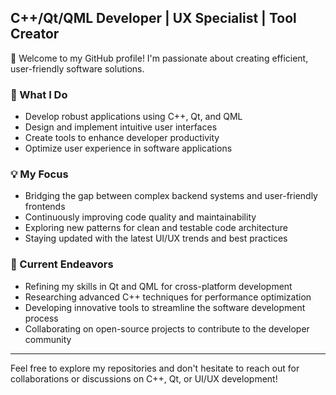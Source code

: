 
## C++/Qt/QML Developer | UX Specialist | Tool Creator

👋 Welcome to my GitHub profile! I'm passionate about creating efficient, user-friendly software solutions.

### 🔧 What I Do

- Develop robust applications using C++, Qt, and QML
- Design and implement intuitive user interfaces
- Create tools to enhance developer productivity
- Optimize user experience in software applications

### 💡 My Focus

- Bridging the gap between complex backend systems and user-friendly frontends
- Continuously improving code quality and maintainability
- Exploring new patterns for clean and testable code architecture
- Staying updated with the latest UI/UX trends and best practices

### 🚀 Current Endeavors

- Refining my skills in Qt and QML for cross-platform development
- Researching advanced C++ techniques for performance optimization
- Developing innovative tools to streamline the software development process
- Collaborating on open-source projects to contribute to the developer community

---

Feel free to explore my repositories and don't hesitate to reach out for collaborations or discussions on C++, Qt, or UI/UX development!

<!---
Palm1r/Palm1r is a ✨ special ✨ repository because its `README.md` (this file) appears on your GitHub profile.
You can click the Preview link to take a look at your changes.
--->

